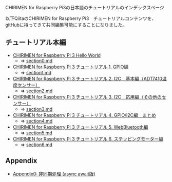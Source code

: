 CHIRIMEN for Raspberry Pi3の日本語のチュートリアルのインデックスページ

以下QiitaのCHIRIMEN for Raspberry Pi3　チュートリアルコンテンツを、gitHubに持ってきて共同編集可能にすることになりました。

## チュートリアル本編

* [CHIRIMEN for Raspberry Pi 3 Hello World](https://qiita.com/tadfmac/items/82817476615fdc7394b3)
  * => [section0.md](section0.md)
* [CHIRIMEN for Raspberry Pi 3 チュートリアル 1. GPIO編](https://qiita.com/tadfmac/items/ebd01cfe46e30de70f3d)
  * => [section1.md](section1.md)
* [CHIRIMEN for Raspberry Pi 3 チュートリアル 2. I2C　基本編（ADT7410温度センサー）](https://qiita.com/tadfmac/items/36d5467f79b6fd3114fb)
  * => [section2.md](section2.md)
* [CHIRIMEN for Raspberry Pi 3 チュートリアル 3. I2C　応用編（その他のセンサー）](https://qiita.com/tadfmac/items/b17d8c6a35b31c495a36)
  * => [section3.md](section3.md)
* [CHIRIMEN for Raspberry Pi 3 チュートリアル 4. GPIO/I2C編　まとめ](https://qiita.com/tadfmac/items/d627f8d2fec3c5f8711b)
  * => [section4.md](section4.md)
* [CHIRIMEN for Raspberry Pi 3 チュートリアル 5. WebBluetooth編](https://qiita.com/g200kg/items/28b3cc8c058bb49673a2)
  * => [section5.md](section5.md)
* [CHIRIMEN for Raspberry Pi 3 チュートリアル 6. ステッピングモーター編](https://qiita.com/g200kg/items/cfb737c07b9b6edced3e)
  * => [section6.md](section6.md)

## Appendix

* [Appendix0: 非同期処理 (async await版)](appendix0.md)

